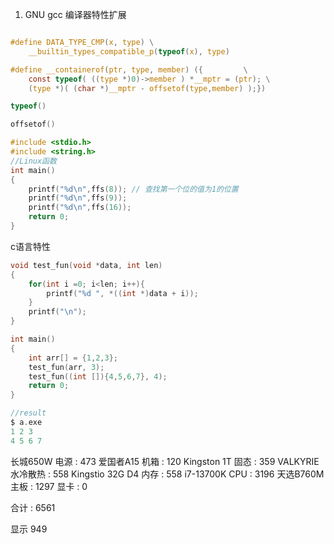 1. GNU gcc 编译器特性扩展 
~~~C

#define DATA_TYPE_CMP(x, type) \
    __builtin_types_compatible_p(typeof(x), type)

#define __containerof(ptr, type, member) ({         \
    const typeof( ((type *)0)->member ) *__mptr = (ptr); \
    (type *)( (char *)__mptr - offsetof(type,member) );})

typeof()

offsetof()
~~~

~~~c
#include <stdio.h>
#include <string.h>
//Linux函数
int main()
{
	printf("%d\n",ffs(8)); // 查找第一个位的值为1的位置 
	printf("%d\n",ffs(9));
	printf("%d\n",ffs(16));
	return 0;
}
~~~

c语言特性
~~~c 
void test_fun(void *data, int len)
{
    for(int i =0; i<len; i++){
        printf("%d ", *((int *)data + i));
    }
    printf("\n");
}

int main()
{
    int arr[] = {1,2,3};
    test_fun(arr, 3);
    test_fun((int []){4,5,6,7}, 4);
    return 0;
}

//result
$ a.exe
1 2 3
4 5 6 7
~~~~


长城650W 电源 : 473 
爱国者A15 机箱 : 120
Kingston 1T 固态 : 359
VALKYRIE 水冷散热 : 558
Kingstio 32G D4 内存 : 558
i7-13700K CPU : 3196
天选B760M 主板 : 1297
显卡 : 0

合计 : 6561

显示 949